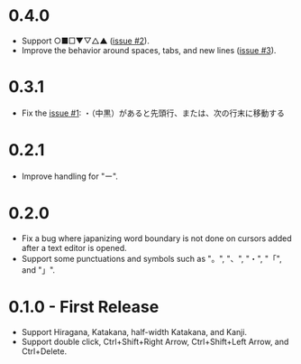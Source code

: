 0.4.0
=====
* Support ○■□▼▽△▲ ([issue #2](https://github.com/kaitoy/japanese-word-selection/issues/2)).
* Improve the behavior around spaces, tabs, and new lines ([issue #3](https://github.com/kaitoy/japanese-word-selection/issues/3)).

0.3.1
=====
* Fix the [issue #1](https://github.com/kaitoy/japanese-word-selection/issues/1): ・（中黒）があると先頭行、または、次の行末に移動する

0.2.1
====
* Improve handling for "ー".

0.2.0
====
* Fix a bug where japanizing word boundary is not done on cursors added after a text editor is opened.
* Support some punctuations and symbols such as "。", "、", "・", "「", and "」".

0.1.0 - First Release
=============
* Support Hiragana, Katakana, half-width Katakana, and Kanji.
* Support double click, Ctrl+Shift+Right Arrow, Ctrl+Shift+Left Arrow, and Ctrl+Delete.
